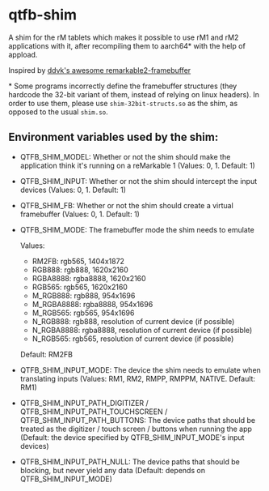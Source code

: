 # qtfb-shim

A shim for the rM tablets which makes it possible to use rM1 and rM2 applications with it, after recompiling them to aarch64* with the help of appload.

Inspired by [ddvk's awesome remarkable2-framebuffer](https://github.com/ddvk/remarkable2-framebuffer)


\* Some programs incorrectly define the framebuffer structures (they hardcode the 32-bit variant of them, instead of relying on linux headers). In order to use them, please use `shim-32bit-structs.so` as the shim, as opposed to the usual `shim.so`.

## Environment variables used by the shim:

- QTFB_SHIM_MODEL: Whether or not the shim should make the application think it's running on a reMarkable 1 (Values: 0, 1. Default: 1)
- QTFB_SHIM_INPUT: Whether or not the shim should intercept the input devices (Values: 0, 1. Default: 1)
- QTFB_SHIM_FB: Whether or not the shim should create a virtual framebuffer (Values: 0, 1. Default: 1)
- QTFB_SHIM_MODE: The framebuffer mode the shim needs to emulate

    Values:

    - RM2FB: rgb565, 1404x1872
    - RGB888: rgb888, 1620x2160
    - RGBA8888: rgba8888, 1620x2160
    - RGB565: rgb565, 1620x2160
    - M_RGB888: rgb888, 954x1696
    - M_RGBA8888: rgba8888, 954x1696
    - M_RGB565:  rgb565, 954x1696
    - N_RGB888: rgb888, resolution of current device (if possible)
    - N_RGBA8888: rgba8888, resolution of current device (if possible)
    - N_RGB565: rgb565, resolution of current device (if possible)

    Default: RM2FB
- QTFB_SHIM_INPUT_MODE: The device the shim needs to emulate when translating inputs (Values: RM1, RM2, RMPP, RMPPM, NATIVE. Default: RM1)
- QTFB_SHIM_INPUT_PATH_DIGITIZER / QTFB_SHIM_INPUT_PATH_TOUCHSCREEN / QTFB_SHIM_INPUT_PATH_BUTTONS: The device paths that should be treated as the digitizer / touch screen / buttons when running the app (Default: the device specified by QTFB_SHIM_INPUT_MODE's input devices)
- QTFB_SHIM_INPUT_PATH_NULL: The device paths that should be blocking, but never yield any data (Default: depends on QTFB_SHIM_INPUT_MODE)
